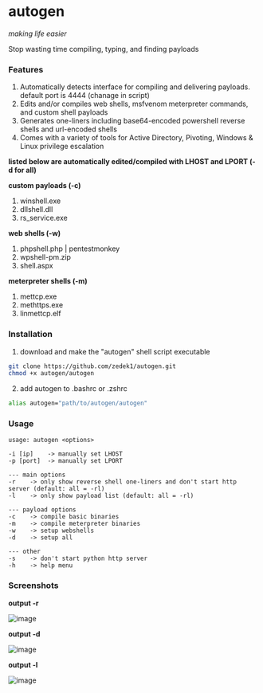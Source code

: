 # autogen
*making life easier*

Stop wasting time compiling, typing, and finding payloads

### Features
1. Automatically detects interface for compiling and delivering payloads. default port is 4444 (chanage in script)
2. Edits and/or compiles web shells, msfvenom meterpreter commands, and custom shell payloads
3. Generates one-liners including base64-encoded powershell reverse shells and url-encoded shells
4. Comes with a variety of tools for Active Directory, Pivoting, Windows & Linux privilege escalation

**listed below are automatically edited/compiled with LHOST and LPORT (-d for all)**

**custom payloads (-c)**
1. winshell.exe
2. dllshell.dll
3. rs_service.exe

**web shells (-w)**
1. phpshell.php | pentestmonkey
3. wpshell-pm.zip
4. shell.aspx

**meterpreter shells (-m)**
1. mettcp.exe
2. methttps.exe
3. linmettcp.elf

### Installation
1. download and make the "autogen" shell script executable
```bash
git clone https://github.com/zedek1/autogen.git
chmod +x autogen/autogen
```
2. add autogen to .bashrc or .zshrc
```bash
alias autogen="path/to/autogen/autogen"
```

### Usage
```
usage: autogen <options>

-i [ip]    -> manually set LHOST
-p [port]  -> manually set LPORT

--- main options
-r    -> only show reverse shell one-liners and don't start http server (default: all = -rl)
-l    -> only show payload list (default: all = -rl)

--- payload options
-c    -> compile basic binaries
-m    -> compile meterpreter binaries
-w    -> setup webshells
-d    -> setup all

--- other
-s    -> don't start python http server
-h    -> help menu
```

### Screenshots

**output -r**

![image](https://github.com/zedek1/autogen/assets/45067032/b117e27e-7711-4fc2-992c-f442aa5a5071)


**output -d**

![image](https://github.com/zedek1/autogen/assets/45067032/3f205d34-1a7c-44ed-9d86-bf214a14d227)


**output -l**

![image](https://github.com/zedek1/autogen/assets/45067032/358c6305-da1a-4bae-82d0-1b2e25c8ab1f)
